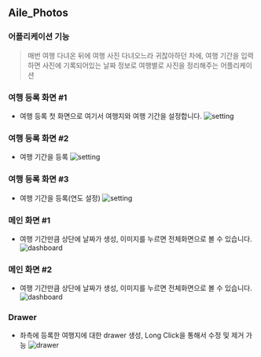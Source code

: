 ## Aile_Photos

### 어플리케이션 기능
> 매번 여행 다녀온 뒤에 여행 사진 다녀오느라
귀찮아하던 차에, 여행 기간을 입력하면 사진에 기록되어있는
날짜 정보로 여행별로 사진을 정리해주는 어플리케이션

### 여행 등록 화면 #1
- 여행 등록 첫 화면으로 여기서 여행지와 여행 기간을 설정합니다.
![setting](https://cdn-images-1.medium.com/max/800/1*ODG54PU6bNXJ0qoEI5e-Cw.png)

### 여행 등록 화면 #2
- 여행 기간을 등록
![setting](https://cdn-images-1.medium.com/max/800/1*IUN9eKxk5LvXohwhioiHkw.png)

### 여행 등록 화면 #3
- 여행 기간을 등록(연도 설정)
![setting](https://cdn-images-1.medium.com/max/1200/1*b4mTcB7zbJI5slsVMydiVA.png)

### 메인 화면 #1
- 여행 기간만큼 상단에 날짜가 생성, 이미지를 누르면 전체화면으로 볼 수 있습니다.
![dashboard](https://cdn-images-1.medium.com/max/1200/1*x4gwDMpw9vcRkf8XU7wdpQ.png)

### 메인 화면 #2
- 여행 기간만큼 상단에 날짜가 생성, 이미지를 누르면 전체화면으로 볼 수 있습니다.
![dashboard](https://cdn-images-1.medium.com/max/1200/1*W2DCTvhSZYkSra8LtAHMaA.png)

### Drawer
- 좌측에 등록한 여행지에 대한 drawer 생성, Long Click을 통해서 수정 및 제거 가능
![drawer](https://cdn-images-1.medium.com/max/1200/1*OR0IATA_IFgba061Vx5TEg.png)
